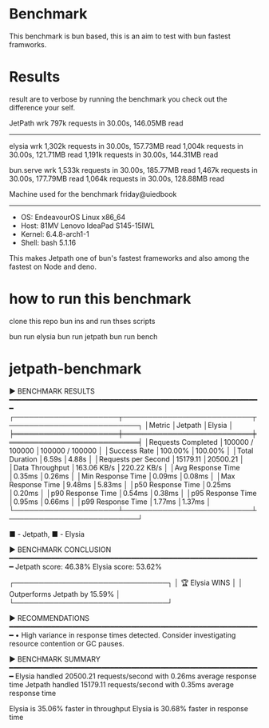 # Benchmark

This benchmark is bun based, this is an aim to test with bun fastest framworks.

# Results

result are to verbose by running the benchmark you check out the difference your
self.

JetPath wrk 797k requests in 30.00s, 146.05MB read

---

elysia wrk 1,302k requests in 30.00s, 157.73MB read 1,004k requests in 30.00s,
121.71MB read 1,191k requests in 30.00s, 144.31MB read

bun.serve wrk 1,533k requests in 30.00s, 185.77MB read 1,467k requests in
30.00s, 177.79MB read 1,064k requests in 30.00s, 128.88MB read

Machine used for the benchmark friday@uiedbook

---

- OS: EndeavourOS Linux x86_64
- Host: 81MV Lenovo IdeaPad S145-15IWL
- Kernel: 6.4.8-arch1-1
- Shell: bash 5.1.16

This makes Jetpath one of bun's fastest frameworks and also among the fastest on
Node and deno.

# how to run this benchmark

clone this repo bun ins and run thses scripts

bun run elysia bun run jetpath bun run bench

# jetpath-benchmark

 
 

▶ BENCHMARK RESULTS
━━━━━━━━━━━━━━━━━━━━━━━━━━━━━━━━━━━━━━━━━━━━━━━━━━━━━━━━━━━━
┌─────────────────────┬──────────────────────────┬──────────────────────────┐
│Metric               │Jetpath                   │Elysia                    │
╞═════════════════════╪══════════════════════════╪══════════════════════════╡
│Requests Completed   │100000 / 100000  │100000 / 100000  │
│Success Rate         │100.00%          │100.00%          │
│Total Duration       │6.59s            │4.88s            │
│Requests per Second  │15179.11         │20500.21         │
│Data Throughput      │163.06 KB/s      │220.22 KB/s      │
│Avg Response Time    │0.35ms           │0.26ms           │
│Min Response Time    │0.09ms           │0.08ms           │
│Max Response Time    │9.48ms           │5.83ms           │
│p50 Response Time    │0.25ms           │0.20ms           │
│p90 Response Time    │0.54ms           │0.38ms           │
│p95 Response Time    │0.95ms           │0.66ms           │
│p99 Response Time    │1.77ms           │1.37ms           │
└─────────────────────┴──────────────────────────┴──────────────────────────┘
                

■ - Jetpath, ■ - Elysia

▶ BENCHMARK CONCLUSION
━━━━━━━━━━━━━━━━━━━━━━━━━━━━━━━━━━━━━━━━━━━━━━━━━━━━━━━━━━━━
Jetpath score: 46.38%
Elysia score: 53.62%

┌───────────────────────────────┐
│ 🏆  Elysia WINS  │
│ Outperforms Jetpath by 15.59% │
└───────────────────────────────┘

▶ RECOMMENDATIONS
━━━━━━━━━━━━━━━━━━━━━━━━━━━━━━━━━━━━━━━━━━━━━━━━━━━━━━━━━━━━
• High variance in response times detected. Consider investigating resource contention or GC pauses.

▶ BENCHMARK SUMMARY
━━━━━━━━━━━━━━━━━━━━━━━━━━━━━━━━━━━━━━━━━━━━━━━━━━━━━━━━━━━━
Elysia handled 20500.21 requests/second with 0.26ms average response time
Jetpath handled 15179.11 requests/second with 0.35ms average response time

Elysia is 35.06% faster in throughput
Elysia is 30.68% faster in response time
 